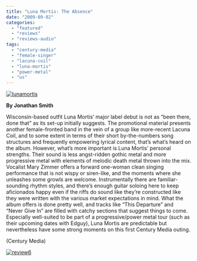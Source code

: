 ```yaml
---
title: "Luna Mortis: The Absence"
date: "2009-09-02"
categories: 
  - "featured"
  - "reviews"
  - "reviews-audio"
tags: 
  - "century-media"
  - "female-singer"
  - "lacuna-coil"
  - "luna-mortis"
  - "power-metal"
  - "us"
---
```


[![lunamortis](http://www.hellbound.ca/wp-content/uploads/2009/09/lunamortis.jpg "lunamortis")](http://www.hellbound.ca/wp-content/uploads/2009/09/lunamortis.jpg)

**By Jonathan Smith**

Wisconsin-based outfit Luna Mortis’ major label debut is not as “been there, done that” as its set-up initially suggests. The promotional material presents another female-fronted band in the vein of a group like more-recent Lacuna Coil, and to some extent in terms of their short by-the-numbers song structures and frequently empowering lyrical content, that’s what’s heard on the album. However, what’s more important is Luna Mortis’ personal strengths. Their sound is less angst-ridden gothic metal and more progressive metal with elements of melodic death metal thrown into the mix. Vocalist Mary Zimmer offers a forward one-woman clean singing performance that is not wispy or siren-like, and the moments where she unleashes some growls are welcome. Instrumentally there are familiar-sounding rhythm styles, and there’s enough guitar soloing here to keep aficionados happy even if the riffs do sound like they’re constructed like they were written with the various market expectations in mind. What the album offers is done pretty well, and tracks like “This Departure” and “Never Give In” are filled with catchy sections that suggest things to come. Especially well-suited to be part of a progressive/power metal tour (such as their upcoming dates with Edguy), Luna Mortis are predictable but nevertheless have some strong moments on this first Century Media outing.

(Century Media)

[![review6](http://www.hellbound.ca/wp-content/uploads/2009/08/review6.png "review6")](http://www.hellbound.ca/wp-content/uploads/2009/08/review6.png)
